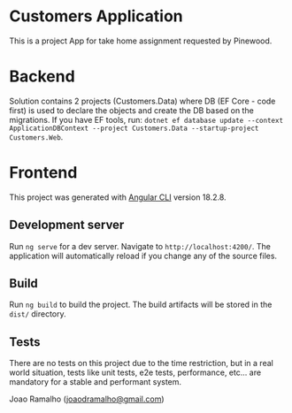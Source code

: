 # Customers Application

This is a project App for take home assignment requested by Pinewood.

# Backend

Solution contains 2 projects (Customers.Data) where DB (EF Core - code first) is used to declare the objects and create the DB based on the migrations.
If you have EF tools, run: `dotnet ef database update --context ApplicationDBContext --project Customers.Data --startup-project Customers.Web`.

# Frontend

This project was generated with [Angular CLI](https://github.com/angular/angular-cli) version 18.2.8.

## Development server

Run `ng serve` for a dev server. Navigate to `http://localhost:4200/`. The application will automatically reload if you change any of the source files.

## Build

Run `ng build` to build the project. The build artifacts will be stored in the `dist/` directory.

## Tests
There are no tests on this project due to the time restriction, but in a real world situation, tests like unit tests, e2e tests, performance, etc... are mandatory for a stable and performant system.

Joao Ramalho (joaodramalho@gmail.com)